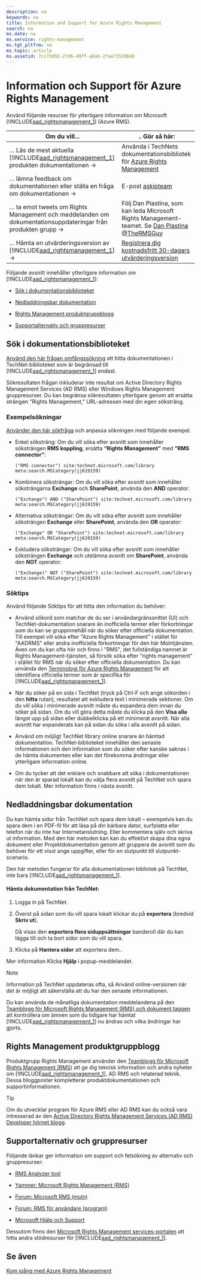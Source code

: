 ```yaml
---
description: na
keywords: na
title: Information and Support for Azure Rights Management
search: na
ms.date: na
ms.service: rights-management
ms.tgt_pltfrm: na
ms.topic: article
ms.assetid: 7cc73d92-27d6-49ff-a8ab-2fae73519b4b
---
```

# Information och Support f&#246;r Azure Rights Management
Använd följande resurser för ytterligare information om Microsoft [!INCLUDE[aad_rightsmanagement_1](../Token/aad_rightsmanagement_1_md.md)] (Azure RMS).

|Om du vill...|.. Gör så här:|
|-----------------|------------------|
|… Läs de mest aktuella [!INCLUDE[aad_rightsmanagement_1](../Token/aad_rightsmanagement_1_md.md)] produkten dokumentationen →|Använda i TechNets dokumentationsbibliotek för  [Azure Rights Management](../Topic/Azure_Rights_Management.md)|
|… lämna feedback om dokumentationen eller ställa en fråga om dokumentationen →|E-post [askipteam](mailto:%20askipteam@microsoft.com?subject=Documentation%20feedback)|
|… ta emot tweets om Rights Management och meddelanden om dokumentationsuppdateringar från produkten grupp →|Följ Dan Plastina, som kan leda Microsoft Rights Management-teamet. Se [Dan Plastina @TheRMSGuy](https://twitter.com/TheRMSGuy)|
|… Hämta en utvärderingsversion av [!INCLUDE[aad_rightsmanagement_1](../Token/aad_rightsmanagement_1_md.md)] →|[Registrera dig kostnadsfritt 30-dagars utvärderingsversion](https://portal.microsoftonline.com/Signup/MainSignUp15.aspx?&amp;OfferId=A43415D3-404C-4df3-B31B-AAD28118A778&amp;dl=RIGHTSMANAGEMENT&amp;ali=1)|
Följande avsnitt innehåller ytterligare information om [!INCLUDE[aad_rightsmanagement_1](../Token/aad_rightsmanagement_1_md.md)]:

-   [Sök i dokumentationsbiblioteket](../Topic/Information_and_Support_for_Azure_Rights_Management.md#BKMK_SearchTips)

-   [Nedladdningsbar dokumentation](../Topic/Information_and_Support_for_Azure_Rights_Management.md#BKMK_Download)

-   [Rights Management produktgruppblogg](../Topic/Information_and_Support_for_Azure_Rights_Management.md#BKMK_ProductGroupBlog)

-   [Supportalternativ och gruppresurser](../Topic/Information_and_Support_for_Azure_Rights_Management.md#BKMK_SupportOptions)

## <a name="BKMK_SearchTips"></a>Sök i dokumentationsbiblioteket
[Använd den här frågan omfångssökning](http://www.bing.com/search?q=%28"Rights%20Management"%29%20site:technet.microsoft.com/library%20meta:search.MSCategory%28jj619159%29) att hitta dokumentationen i TechNet-biblioteket som är begränsad till [!INCLUDE[aad_rightsmanagement_1](../Token/aad_rightsmanagement_1_md.md)] endast.

Sökresultaten frågan inkluderar inte resultat om Active Directory Rights Management Services (AD RMS) eller Windows Rights Management gruppresurser. Du kan begränsa sökresultaten ytterligare genom att ersätta strängen "Rights Management," URL-adressen med din egen söksträng.

### Exempelsökningar
[Använder den här sökfråga](http://www.bing.com/search?q=%28"Rights%20Management"%29%20site:technet.microsoft.com/library%20meta:search.MSCategory%28jj619159%29) och anpassa sökningen med följande exempel.

-   Enkel söksträng: Om du vill söka efter avsnitt som innehåller söksträngen **RMS koppling**, ersätta **“Rights Management”** med **“RMS connector”**:

    ```
    ("RMS connector") site:technet.microsoft.com/library meta:search.MSCategory(jj619159)
    ```

-   Kombinera söksträngar: Om du vill söka efter avsnitt som innehåller söksträngarna **Exchange** och **SharePoint**, använda den **AND** operator:

    ```
    ("Exchange") AND ("SharePoint") site:technet.microsoft.com/library meta:search.MSCategory(jj619159)
    ```

-   Alternativa söksträngar: Om du vill söka efter avsnitt som innehåller söksträngen **Exchange** eller **SharePoint**, använda den **OR** operator:

    ```
    ("Exchange" OR "SharePoint") site:technet.microsoft.com/library meta:search.MSCategory(jj619159)
    ```

-   Exkludera söksträngar: Om du vill söka efter avsnitt som innehåller söksträngen **Exchange** och utelämna avsnitt om **SharePoint**, använda den **NOT** operator:

    ```
    ("Exchange)" NOT ("SharePoint") site:technet.microsoft.com/library meta:search.MSCategory(jj619159)
    ```

### Söktips
Använd följande Söktips för att hitta den information du behöver:

-   Använd sökord som matchar de du ser i användargränssnittet (UI) och TechNet-dokumentation snarare än inofficiella termer eller förkortningar som du kan se gruppinnehåll när du söker efter officiella dokumentation. Till exempel vill söka efter "Azure Rights Management" i stället för "AADRMS" eller andra inofficiella förkortningar för den här Molntjänsten. Även om du kan ofta hör och finns i "RMS", det fullständiga namnet är Rights Management-tjänsten, så försök söka efter "rights management" i stället för RMS när du söker efter officiella dokumentation. Du kan använda den [Terminologi för Azure Rights Management](../Topic/Terminology_for_Azure_Rights_Management.md) för att identifiera officiella termer som är specifika för [!INCLUDE[aad_rightsmanagement_1](../Token/aad_rightsmanagement_1_md.md)].

-   När du söker på en sida i TechNet (tryck på Ctrl-F och ange sökorden i den **hitta** rutan), resultatet att exkludera text i minimerade sektioner. Om du vill söka i minimerade avsnitt måste du expandera dem innan du söker på sidan. Om du vill göra detta måste du klicka på den **Visa alla** längst upp på sidan eller dubbelklicka på ett minimerat avsnitt. När alla avsnitt har expanderats kan på sidan du söka i alla avsnitt på sidan.

-   Använd om möjligt TechNet library online snarare än hämtad dokumentation. TechNet-biblioteket innehåller den senaste informationen och den information som du söker efter kanske saknas i de hämta dokumenten eller kan det förekomma ändringar eller ytterligare information online.

-   Om du tycker att det enklare och snabbare att söka i dokumentationen när den är sparad lokalt kan du välja flera avsnitt på TechNet och spara dem lokalt. Mer information finns i nästa avsnitt.

## <a name="BKMK_Download"></a>Nedladdningsbar dokumentation
Du kan hämta sidor från TechNet och spara dem lokalt – exempelvis kan du spara dem i en PDF-fil för att läsa på din bärbara dator, surfplatta eller telefon när du inte har Internetanslutning. Eller kommentera själv och skriva ut information. Med den här metoden kan kan du effektivt skapa dina egna dokument eller Projektdokumentation genom att gruppera de avsnitt som du behöver för ett visst ange uppgifter, eller för en slutpunkt till slutpunkt-scenario.

Den här metoden fungerar för alla dokumentationen bibliotek på TechNet, inte bara [!INCLUDE[aad_rightsmanagement_1](../Token/aad_rightsmanagement_1_md.md)].

#### Hämta dokumentation från TechNet:

1.  Logga in på TechNet.

2.  Överst på sidan som du vill spara lokalt klickar du på **exportera** (bredvid **Skriv ut**).

    Då visas den **exportera flera siduppsättningar** banderoll där du kan lägga till och ta bort sidor som du vill spara.

3.  Klicka på **Hantera sidor** att exportera dem..

Mer information Klicka **Hjälp** i popup-meddelandet.

> [!NOTE]
> Information på TechNet uppdateras ofta, så Använd online-versionen när det är möjligt att säkerställa att du har den senaste informationen.
> 
> Du kan använda de månatliga dokumentation meddelandena på den [Teamblogg för Microsoft Rights Management (RMS) och dokument taggen](http://blogs.technet.com/b/rms/archive/tags/docs/) att kontrollera om ämnen som du tidigare har hämtat [!INCLUDE[aad_rightsmanagement_1](../Token/aad_rightsmanagement_1_md.md)] nu ändras och vilka ändringar har gjorts.

## <a name="BKMK_ProductGroupBlog"></a>Rights Management produktgruppblogg
Produktgrupp Rights Management använder den [Teamblogg för Microsoft Rights Management (RMS)](http://blogs.technet.com/b/rms/) att ge dig teknisk information och andra nyheter om [!INCLUDE[aad_rightsmanagement_1](../Token/aad_rightsmanagement_1_md.md)], AD RMS och relaterad teknik. Dessa bloggposter kompletterar produktdokumentationen och supportinformationen.

> [!TIP]
> Om du utvecklar program för Azure RMS eller AD RMS kan du också vara intresserad av den [Active Directory Rights Management Services (AD RMS) Developer hörnet blogg](http://blogs.msdn.com/b/rms/).

## <a name="BKMK_SupportOptions"></a>Supportalternativ och gruppresurser
Följande länkar ger information om support och felsökning av alternativ och gruppresurser:

-   [RMS Analyzer tool](http://www.microsoft.com/en-us/download/details.aspx?id=46437)

-   [Yammer: Microsoft Rights Management (RMS)](http://www.yammer.com/AskIPTeam)

-   [Forum: Microsoft RMS (moln)](https://social.technet.microsoft.com/Forums/en-US/home?forum=rmscloud)

-   [Forum: RMS för användare (program)](https://social.technet.microsoft.com/Forums/en-US/home?forum=rmsapps)

-   [Microsoft Hjälp och Support](http://go.microsoft.com/fwlink/?LinkId=243064)

Dessutom finns den [Microsoft Rights Management services-portalen](http://www.microsoft.com/rms) att hitta andra stödresurser för [!INCLUDE[aad_rightsmanagement_1](../Token/aad_rightsmanagement_1_md.md)].

## Se även
[Kom igång med Azure Rights Management](../Topic/Getting_Started_with_Azure_Rights_Management.md)

